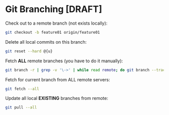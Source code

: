 # Git Branching [DRAFT]


Check out to a remote branch (not exists locally):
```sh
git checkout -b feature01 origin/feature01
```

Delete all local commits on this branch:
```sh
git reset --hard @{u}
```

Fetch **ALL** remote branches (you have to do it manually):
```sh
git branch -r | grep -v '\->' | while read remote; do git branch --track "${remote#origin/}" "$remote"; done
```

Fetch for current branch from ALL remote servers:
```sh
git fetch --all
```

Update all local **EXISTING** branches from remote:
```sh
git pull --all
```
